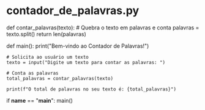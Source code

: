 # contador_de_palavras.py

def contar_palavras(texto):
    # Quebra o texto em palavras e conta
    palavras = texto.split()
    return len(palavras)

def main():
    print("Bem-vindo ao Contador de Palavras!")
    
    # Solicita ao usuário um texto
    texto = input("Digite um texto para contar as palavras: ")
    
    # Conta as palavras
    total_palavras = contar_palavras(texto)
    
    print(f"O total de palavras no seu texto é: {total_palavras}")

if __name__ == "__main__":
    main()
